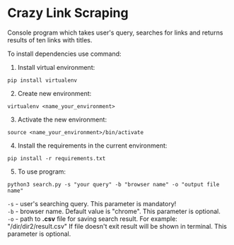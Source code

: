 # Crazy Link Scraping

Console program which takes user's query, searches for links and returns results of ten links with titles.

To install dependencies use command:

1. Install virtual environment: <br />
```
pip install virtualenv
```
2. Create new environment: <br />
```
virtualenv <name_your_environment>
```
3. Activate the new environment: <br />
```
source <name_your_environment>/bin/activate
```
4. Install the requirements in the current environment: <br />
```
pip install -r requirements.txt
```
5. To use program:

```
python3 search.py -s "your query" -b "browser name" -o "output file name"
```
```-s``` - user's searching query. This parameter is mandatory! <br />
```-b``` - browser name. Default value is "chrome". This parameter is optional. <br />
```-o``` - path to <b>.csv</b> file for saving search result. For example: "/dir/dir2/result.csv" If file doesn't exit result will be shown in terminal. This parameter is optional. <br />